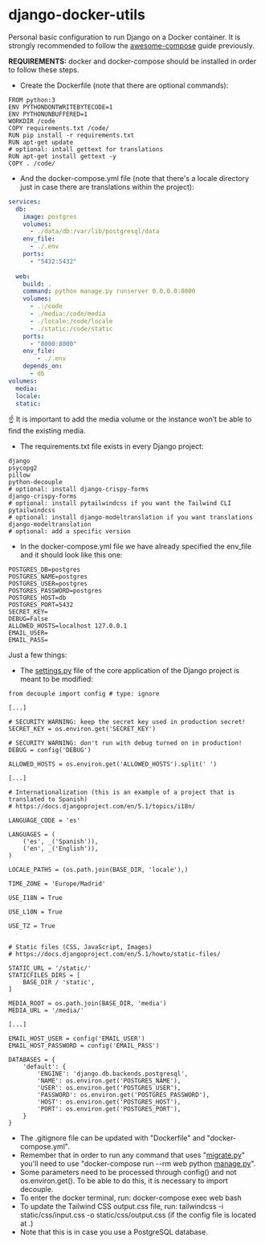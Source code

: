 # django-docker-utils
Personal basic configuration to run Django on a Docker container.
It is strongly recommended to follow the [awesome-compose](https://github.com/docker/awesome-compose/tree/master/official-documentation-samples/django/) guide previously.

**REQUIREMENTS:** docker and docker-compose should be installed in order to follow these steps.

- Create the Dockerfile (note that there are optional commands):

```docker
FROM python:3
ENV PYTHONDONTWRITEBYTECODE=1
ENV PYTHONUNBUFFERED=1
WORKDIR /code
COPY requirements.txt /code/
RUN pip install -r requirements.txt
RUN apt-get update
# optional: intall gettext for translations
RUN apt-get install gettext -y
COPY . /code/
```

- And the docker-compose.yml file (note that there's a locale directory just in case there are translations within the project):

```yaml
services:
  db:
    image: postgres
    volumes:
      - ./data/db:/var/lib/postgresql/data
    env_file:
      - ./.env
    ports:
      - "5432:5432"
      
  web:
    build: .
    command: python manage.py runserver 0.0.0.0:8000
    volumes:
      - .:/code
      - ./media:/code/media
      - ./locale:/code/locale
      - ./static:/code/static
    ports:
      - "8000:8000"
    env_file:
        - ./.env
    depends_on:
      - db
volumes:
  media:
  locale:
  static:
```

<aside>
☝ It is important to add the media volume or the instance won’t be able to find the existing media.

</aside>


- The requirements.txt file exists in every Django project:

```
django
psycopg2
pillow
python-decouple
# optional: install django-crispy-forms
django-crispy-forms
# optional: install pytailwindcss if you want the Tailwind CLI
pytailwindcss
# optional: install django-modeltranslation if you want translations
django-modeltranslation
# optional: add a specific version
```

- In the docker-compose.yml file we have already specified the env_file and it should look like this one:

```
POSTGRES_DB=postgres
POSTGRES_NAME=postgres
POSTGRES_USER=postgres
POSTGRES_PASSWORD=postgres
POSTGRES_HOST=db
POSTGRES_PORT=5432
SECRET_KEY=
DEBUG=False
ALLOWED_HOSTS=localhost 127.0.0.1
EMAIL_USER=
EMAIL_PASS=
```

Just a few things:

- The [settings.py](http://settings.py/) file of the core application of the Django project is meant to be modified:

```
from decouple import config # type: ignore

[...]

# SECURITY WARNING: keep the secret key used in production secret!
SECRET_KEY = os.environ.get('SECRET_KEY')

# SECURITY WARNING: don't run with debug turned on in production!
DEBUG = config('DEBUG')

ALLOWED_HOSTS = os.environ.get('ALLOWED_HOSTS').split(' ')

[...]

# Internationalization (this is an example of a project that is translated to Spanish)
# https://docs.djangoproject.com/en/5.1/topics/i18n/

LANGUAGE_CODE = 'es'

LANGUAGES = (
    ('es', _('Spanish')),
    ('en', _('English')),
)

LOCALE_PATHS = (os.path.join(BASE_DIR, 'locale'),)

TIME_ZONE = 'Europe/Madrid'

USE_I18N = True

USE_L10N = True

USE_TZ = True


# Static files (CSS, JavaScript, Images)
# https://docs.djangoproject.com/en/5.1/howto/static-files/

STATIC_URL = '/static/'
STATICFILES_DIRS = [
    BASE_DIR / 'static',
]

MEDIA_ROOT = os.path.join(BASE_DIR, 'media')
MEDIA_URL = '/media/'

[...]

EMAIL_HOST_USER = config('EMAIL_USER')
EMAIL_HOST_PASSWORD = config('EMAIL_PASS')
```

```
DATABASES = {
    'default': {
        'ENGINE': 'django.db.backends.postgresql',
        'NAME': os.environ.get('POSTGRES_NAME'),
        'USER': os.environ.get('POSTGRES_USER'),
        'PASSWORD': os.environ.get('POSTGRES_PASSWORD'),
        'HOST': os.environ.get('POSTGRES_HOST'),
        'PORT': os.environ.get('POSTGRES_PORT'),
    }
}

```

- The .gitignore file can be updated with "Dockerfile" and "docker-compose.yml".
- Remember that in order to run any command that uses "[migrate.py](http://migrate.py/)" you'll need to use "docker-compose run --rm web python [manage.py](http://manage.py/)".
- Some parameters need to be processed through config() and not os.environ.get(). To be able to do this, it is necessary to import decouple.
- To enter the docker terminal, run: docker-compose exec web bash
- To update the Tailwind CSS output.css file, run: tailwindcss -i static/css/input.css -o static/css/output.css (if the config file is located at .)
- Note that this is in case you use a PostgreSQL database.
